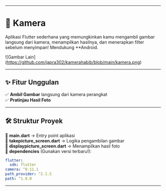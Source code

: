 

---

# 📸 Kamera

Aplikasi Flutter sederhana yang memungkinkan kamu mengambil gambar langsung dari kamera, menampilkan hasilnya, dan menerapkan filter sebelum menyimpan! Mendukung **Android.

![Gambar Lain] (https://github.com/japra302/kamerahabib/blob/main/kamera.png)

---

## ✨ Fitur Unggulan  
✅ **Ambil Gambar** langsung dari kamera perangkat  
✅ **Pratinjau Hasil Foto**  

---

## 🛠 Struktur Proyek  
📌 **main.dart** → Entry point aplikasi  
📌 **takepicture_screen.dart** → Logika pengambilan gambar  
📌 **displaypicture_screen.dart** → Menampilkan hasil foto  
📌 **dependencies** (Gunakan versi terbaru!):  
```yaml
flutter:
  sdk: flutter
camera: ^0.11.1
path_provider: ^2.1.5
path: ^1.9.0
```

---
